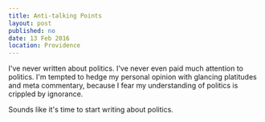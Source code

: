 ```yaml
---
title: Anti-talking Points
layout: post
published: no
date: 13 Feb 2016
location: Providence
---
```


I've never written about politics. I've never even paid much attention to politics. I'm tempted to hedge my personal opinion with glancing platitudes and meta commentary, because I fear my understanding of politics is crippled by ignorance.

Sounds like it's time to start writing about politics.
